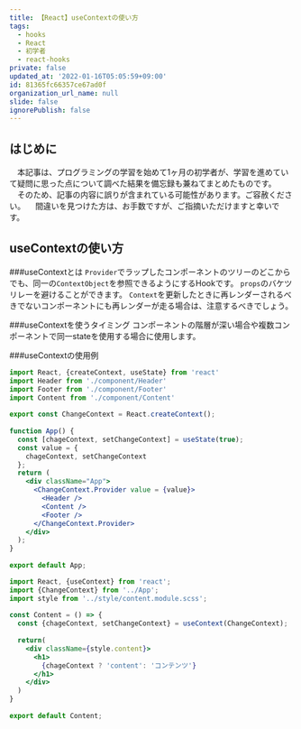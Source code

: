 ```yaml
---
title: 【React】useContextの使い方
tags:
  - hooks
  - React
  - 初学者
  - react-hooks
private: false
updated_at: '2022-01-16T05:05:59+09:00'
id: 81365fc66357ce67ad0f
organization_url_name: null
slide: false
ignorePublish: false
---
```

## はじめに
　本記事は、プログラミングの学習を始めて1ヶ月の初学者が、学習を進めていて疑問に思った点について調べた結果を備忘録も兼ねてまとめたものです。
　そのため、記事の内容に誤りが含まれている可能性があります。ご容赦ください。
　間違いを見つけた方は、お手数ですが、ご指摘いただけますと幸いです。

## useContextの使い方
###useContextとは
`Provider`でラップしたコンポーネントのツリーのどこからでも、同一の`ContextObject`を参照できるようにするHookです。
`props`のバケツリレーを避けることができます。
`Context`を更新したときに再レンダーされるべきでないコンポーネントにも再レンダーが走る場合は、注意するべきでしょう。

###useContextを使うタイミング
コンポーネントの階層が深い場合や複数コンポーネントで同一stateを使用する場合に使用します。

###useContextの使用例

```App.jsx
import React, {createContext, useState} from 'react'
import Header from './component/Header'
import Footer from './component/Footer'
import Content from './component/Content'
 
export const ChangeContext = React.createContext();
 
function App() {
  const [chageContext, setChangeContext] = useState(true);
  const value = {
    chageContext, setChangeContext
  };
  return (
    <div className="App">
      <ChangeContext.Provider value = {value}>
        <Header />
        <Content />
        <Footer />
      </ChangeContext.Provider>
    </div>
  );
}
 
export default App;
```

```Content.jsx
import React, {useContext} from 'react';
import {ChangeContext} from '../App';
import style from '../style/content.module.scss';
 
const Content = () => {
  const {chageContext, setChangeContext} = useContext(ChangeContext);
 
  return(
    <div className={style.content}>
      <h1>
        {chageContext ? 'content': 'コンテンツ'}
      </h1>
    </div>
  )
}
 
export default Content;
```
